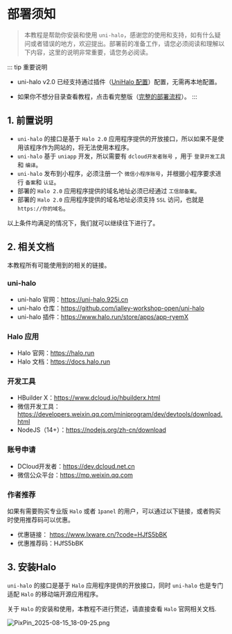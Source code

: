 # 部署须知

> 本教程是帮助你安装和使用 `uni-halo`，感谢您的使用和支持，如有什么疑问或者错误的地方，欢迎提出。部署前的准备工作，请您必须阅读和理解以下内容，这里的说明非常重要，请您务必阅读。



::: tip 重要说明

- uni-halo v2.0  已经支持通过插件（[UniHalo 配置](https://github.com/ialley-workshop-open/plugin-uni-halo)）配置，无需再本地配置。

- 如果你不想分目录查看教程，点击看完整版（[完整的部署流程](full-content.md)）。
:::


## 1. 前置说明

- `uni-halo` 的接口是基于 `Halo 2.0` 应用程序提供的开放接口，所以如果不是使用该程序作为网站的，将无法使用本程序。
- `uni-halo` 基于 `uniapp` 开发，所以需要有 `dcloud开发者账号` ，用于 `登录开发工具` 和 `编译`。
- `uni-halo` 发布到小程序，必须注册一个 `微信小程序账号`，并根据小程序要求进行 `备案`和 `认证`。
- 部署的 `Halo 2.0` 应用程序提供的域名地址必须已经通过 `工信部备案`。
- 部署的 `Halo 2.0` 应用程序提供的域名地址必须支持 `SSL` 访问，也就是 `https://你的域名`。

以上条件均满足的情况下，我们就可以继续往下进行了。

## 2. 相关文档

本教程所有可能使用到的相关的链接。

### uni-halo

- uni-halo 官网：https://uni-halo.925i.cn
- uni-halo 仓库：https://github.com/ialley-workshop-open/uni-halo
- uni-halo 插件：https://www.halo.run/store/apps/app-ryemX


### Halo 应用

- Halo 官网：https://halo.run
- Halo 文档：https://docs.halo.run

### 开发工具

- HBuilder X：https://www.dcloud.io/hbuilderx.html
- 微信开发工具：https://developers.weixin.qq.com/miniprogram/dev/devtools/download.html
- NodeJS（14+）：https://nodejs.org/zh-cn/download


### 账号申请
- DCloud开发者：https://dev.dcloud.net.cn
- 微信公众平台：https://mp.weixin.qq.com


### 作者推荐

如果有需要购买专业版 `Halo` 或者 `1panel` 的用户，可以通过以下链接，或者购买时使用推荐码可以优惠。

- 优惠链接： https://www.lxware.cn/?code=HJfS5bBK
- 优惠推荐码：HJfS5bBK


## 3. 安装Halo

`uni-halo` 的接口是基于 `Halo` 应用程序提供的开放接口，同时 `uni-halo` 也是专门适配 `Halo` 的移动端开源应用程序。

关于 `Halo` 的安装和使用，本教程不进行赘述，请直接查看 `Halo` 官网相关文档.


![PixPin_2025-08-15_18-09-25.png](https://blog.xiaoxiaomo.cn/upload/PixPin_2025-08-15_18-09-25.png)
